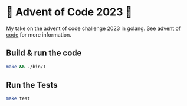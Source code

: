 # 🎄 Advent of Code 2023 🎄

My take on the advent of code challenge 2023 in golang. See
[advent of code](https://adventofcode.com/2023) for more information.

## Build & run the code

```bash
make && ./bin/1
```

## Run the Tests

```bash
make test
```
